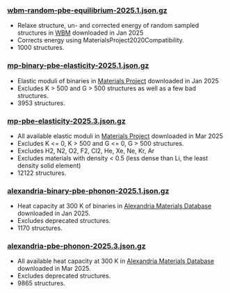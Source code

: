 ### [wbm-random-pbe-equilibrium-2025.1.json.gz](wbm-random-pbe-equilibrium-2025.1.json.gz)
- Relaxe structure, un- and corrected energy of random sampled structures in [WBM] downloaded in Jan 2025
- Corrects energy using MaterialsProject2020Compatibility.
- 1000 structures.

### [mp-binary-pbe-elasticity-2025.1.json.gz](mp-binary-pbe-elasticity-2025.1.json.gz)
- Elastic moduli of binaries in [Materials Project] downloaded in Jan 2025
- Excludes K > 500 and G > 500 structures as well as a few bad structures.
- 3953 structures.

### [mp-pbe-elasticity-2025.3.json.gz](mp-pbe-elasticity-2025.3.json.gz)
- All available elastic moduli in [Materials Project] downloaded in Mar 2025
- Excludes K <= 0, K > 500 and G <= 0, G > 500 structures.
- Excludes H2, N2, O2, F2, Cl2, He, Xe, Ne, Kr, Ar
- Excludes materials with density < 0.5 (less dense than Li, the least density solid element)
- 12122 structures.

### [alexandria-binary-pbe-phonon-2025.1.json.gz](alexandria-binary-pbe-phonon-2025.1.json.gz)
- Heat capacity at 300 K of binaries in [Alexandria Materials Database] downloaded in Jan 2025.
- Excludes deprecated structures.
- 1170 structures.
  
### [alexandria-pbe-phonon-2025.3.json.gz](alexandria-pbe-phonon-2025.3.json.gz)
- All available heat capacity at 300 K in [Alexandria Materials Database] downloaded in Mar 2025.
- Excludes deprecated structures.
- 9865 structures.

[WBM]: https://figshare.com/articles/dataset/Matbench_Discovery_v1_0_0/22715158
[Materials Project]: http://materialsproject.org
[Alexandria Materials Database]: https://alexandria.icams.rub.de
